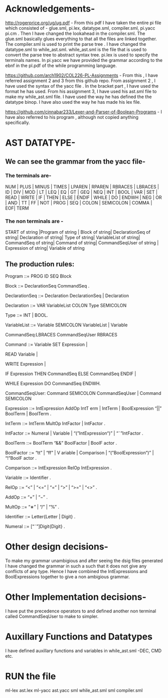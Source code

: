  # Acknowledgements-

 http://rogerprice.org/ug/ug.pdf - From this pdf I have taken the entire pi file which consisted of - glue.sml, pi.lex, datatype.sml, compiler.sml, pi.yacc
 pi.cm . Then I have changed the lookahead in the compiler.sml. The glue.sml basically glues everything to that all the files are linked together. The 
 compiler.sml is used to print the parse tree . I have changed the datatype.sml to while_ast.sml. while_ast.sml is the file that is used to convert the parse tree 
 to abstract syntax tree. pi.lex is used to specify the terminals names. In pi.yacc we have provided the grammar according to the ebnf in the pl.pdf of the while 
 programming language. 
 
 https://github.com/arch1902/COL226-PL-Assignments - From this , I have referred assignment 2 and 3 from this github repo. From assignment 2 , I have used the 
 syntax of the yacc file . In the bracket part , I have used the format he has used. From his assignment 3, I have used his ast.sml file to make my while_ast.sml 
 file. I have used the way he has defined the the datatype binop. I have also used the way he has made his lex file.
 
 https://github.com/cinnabar233/Lexer-and-Parser-of-Boolean-Programs - I have also referred to his program , although not copied anything specifically.
 
 # AST DATATYPE-
 
 ## We can see the grammar from the yacc file-
 
 ### The terminals are-
 NUM | PLUS | MINUS | TIMES | LPAREN | RPAREN | RBRACES | LBRACES | ID | DIV | MOD | LT | LEQ | EQ | GT | GEQ | NEQ | INT | BOOL | VAR | SET | READ | WRITE | 
 IF | THEN | ELSE | ENDIF | WHILE | DO | ENDWH | NEG | OR | AND | TT | FF | NOT | PROG | SEQ | COLON | SEMICOLON | COMMA | EOF| TERM
 
 ### The non terminals are -
 START of string |Program of string | Block of string| DeclarationSeq of string| Declaration of string| Type of string| VariableList of string| CommandSeq of string|
 Command of string| CommandSeqUser of string | Expression of string|  Variable of string
 
 ## The production rules:
 
 Program ::= PROG ID SEQ Block
 
Block ::= DeclarationSeq CommandSeq .

DeclarationSeq ::= Declaration DeclarationSeq | Declaration

Declaration ::= VAR VariableList COLON Type SEMICOLON 
                

Type ::= INT | BOOL.

VariableList ::= Variable SEMICOLON VariableList | Variable

CommandSeq:LBRACES CommandSeqUser RBRACES

Command ::= Variable SET Expression | 

READ Variable |

WRITE Expression |

IF Expression THEN CommandSeq ELSE CommandSeq ENDIF |

WHILE Expression DO CommandSeq ENDWH.

CommandSeqUser: Command SEMICOLON CommandSeqUser | Command SEMICOLON

 Expression ::= IntExpression AddOp IntT erm | IntTerm  | BoolExpression “||” BoolTerm | BoolTerm .
 


IntTerm ::= IntTerm MultOp IntFactor | IntFactor .

IntFactor ::= Numeral | Variable |
“(”IntExpression“)” | “˜”IntFactor .


BoolTerm ::= BoolTerm “&&” BoolFactor | BoolF actor .

BoolFactor ::= “tt” | “ff” | V ariable | Comparison |
“(”BoolExpression“)” | “!”BoolF actor .

Comparison ::= IntExpression RelOp IntExpression .

Variable ::= Identifier .

RelOp ::= “<” | “<=” | “=” | “>” | “>=” | “<>” .

AddOp ::= “+” | “−” .

MultOp ::= “∗” | “/” | “%” .

Identifier ::= Letter{Letter | Digit} .

Numeral ::= [“˜”]Digit{Digit} .
 
 
 
 
 # Other design decisions-
 
 To make my grammar unambigious and  after seeing the dsig files generated I have changed the grammar in such a  such that it  does not give any conflicts of any 
 type. Hence I have combined the IntExpressions and BoolExpressions together to give a non ambigious grammar.
 
 # Other Implementation decisions-
 
 I have put the precedence operators to and defined another non terminal called CommandSeqUser to make to simpler. 
 
 # Auxillary Functions and Datatypes
 
 I have defined auxillary functions and variables in while_ast.sml -DEC, CMD etc.
 
 # RUN the file
 
 ml-lex ast.lex
 ml-yacc ast.yacc
 sml while_ast.sml
 sml compiler.sml
 

